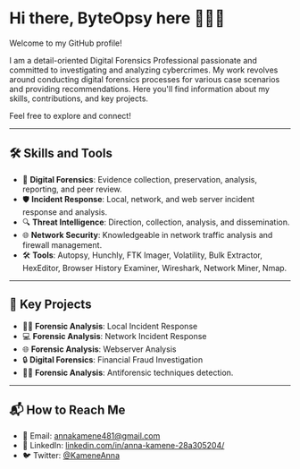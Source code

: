# Hi there, ByteOpsy here 👩🏽‍💻

Welcome to my GitHub profile!

I am a detail-oriented Digital Forensics Professional passionate and committed to investigating and analyzing cybercrimes. My work revolves around conducting digital forensics processes for various case scenarios and providing recommendations. Here you'll find information about my skills, contributions, and key projects.

Feel free to explore and connect!

---

## 🛠️ Skills and Tools
- 👮 **Digital Forensics**: Evidence collection, preservation, analysis, reporting, and peer review.
- 🛡️ **Incident Response**: Local, network, and web server incident response and analysis.
- 🔍 **Threat Intelligence**: Direction, collection, analysis, and dissemination.
- 🌐 **Network Security**: Knowledgeable in network traffic analysis and firewall management.
- 🛠️ **Tools**: Autopsy, Hunchly, FTK Imager, Volatility, Bulk Extractor, HexEditor, Browser History Examiner, Wireshark, Network Miner, Nmap.

---

## 🔑 Key Projects
- 🕵️‍♂️ **Forensic Analysis**: Local Incident Response
- 💻 **Forensic Analysis**: Network Incident Response
- 🌐 **Forensic Analysis**: Webserver Analysis
- 🔒 **Digital Forensics**: Financial Fraud Investigation
- 🕵️‍♂️ **Forensic Analysis**: Antiforensic techniques detection. 

---

## 📬 How to Reach Me
- 📧 Email: [annakamene481@gmail.com](mailto:annakamene481@gmail.com)
- 💼 LinkedIn: [linkedin.com/in/anna-kamene-28a305204/](https://www.linkedin.com/in/anna-kamene-28a305204/)
- 🐦 Twitter: [@KameneAnna](https://x.com/KameneAnna)

